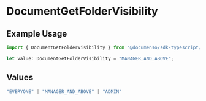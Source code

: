 # DocumentGetFolderVisibility

## Example Usage

```typescript
import { DocumentGetFolderVisibility } from "@documenso/sdk-typescript/models/operations";

let value: DocumentGetFolderVisibility = "MANAGER_AND_ABOVE";
```

## Values

```typescript
"EVERYONE" | "MANAGER_AND_ABOVE" | "ADMIN"
```